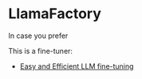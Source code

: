 # LlamaFactory

In case you prefer 

This is a fine-tuner:
- [Easy and Efficient LLM fine-tuning](https://github.com/hiyouga/LLaMA-Factory?tab=readme-ov-file)

